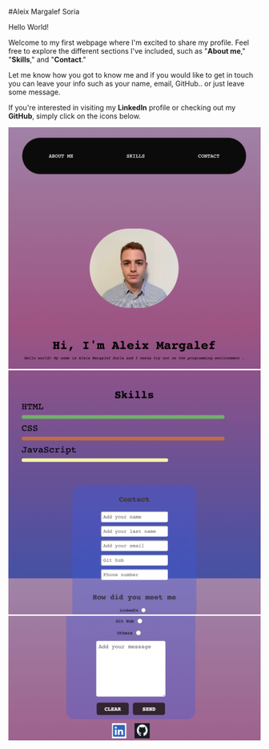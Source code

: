 #Aleix Margalef Soria

Hello World! 


Welcome to my first webpage where I'm excited to share my profile. Feel free to explore the different sections I've included, such as "**About me**," "**Skills**," and "**Contact**."


Let me know how you got to know me and if you would like to get in touch you can leave your info such as your name, email, GitHub.. or just leave some message. 

If you're interested in visiting my **LinkedIn** profile or checking out my **GitHub**, simply click on the icons below.


![screenshot](imgs/pic1.png)
![screenshot](imgs/pic2.png)
![screenshot](imgs/pic3.png)
